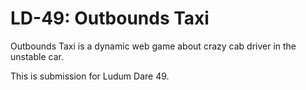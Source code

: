 # LD-49: Outbounds Taxi

Outbounds Taxi is a dynamic web game about crazy cab driver in the unstable car.

This is submission for Ludum Dare 49.
